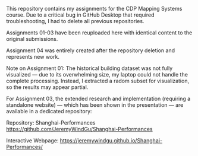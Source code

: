 This repository contains my assignments for the CDP Mapping Systems course. Due to a critical bug in GitHub Desktop that required troubleshooting, I had to delete all previous repositories.

Assignments 01-03 have been reuploaded here with identical content to the original submissions.

Assignment 04 was entirely created after the repository deletion and represents new work.

Note on Assignment 01: The historical building dataset was not fully visualized — due to its overwhelming size, my laptop could not handle the complete processing. Instead, I extracted a radom subset for visualization, so the results may appear partial.

For Assignment 03, the extended research and implementation (requiring a standalone website) — which has been shown in the presentation — are available in a dedicated repository:

Repository: Shanghai-Performances
https://github.com/JeremyWindGu/Shanghai-Performances

Interactive Webpage:
https://jeremywindgu.github.io/Shanghai-Performances/